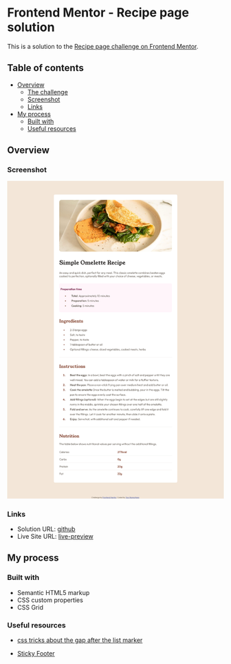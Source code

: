 # Frontend Mentor - Recipe page solution

This is a solution to the [Recipe page challenge on Frontend Mentor](https://www.frontendmentor.io/challenges/recipe-page-KiTsR8QQKm).

## Table of contents

- [Overview](#overview)
  - [The challenge](#the-challenge)
  - [Screenshot](#screenshot)
  - [Links](#links)
- [My process](#my-process)
  - [Built with](#built-with)
  - [Useful resources](#useful-resources)

## Overview

### Screenshot

![](./documentation/preview.png)


### Links

- Solution URL: [github](https://github.com/darkquail/recipe-page)
- Live Site URL: [live-preview](https://darkquail.github.io/recipe-page/index.html)

## My process

### Built with

- Semantic HTML5 markup
- CSS custom properties
- CSS Grid

### Useful resources

- [css tricks about the gap after the list marker](https://css-tricks.com/everything-you-need-to-know-about-the-gap-after-the-list-marker/) 

- [Sticky Footer](https://css-tricks.com/couple-takes-sticky-footer/)
